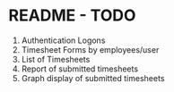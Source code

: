 # README - TODO

1. Authentication Logons
2. Timesheet Forms by employees/user
3. List of Timesheets
4. Report of submitted timesheets
5. Graph display of submitted timesheets


